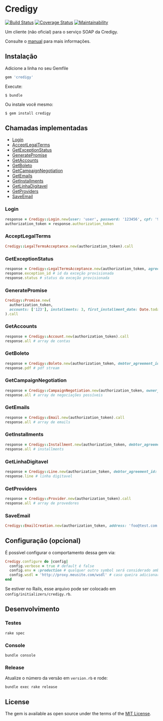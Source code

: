 # Credigy

[![Build Status](https://travis-ci.org/glaucocustodio/credigy.svg?branch=master)](https://travis-ci.org/glaucocustodio/credigy)
[![Coverage Status](https://coveralls.io/repos/github/glaucocustodio/credigy/badge.svg)](https://coveralls.io/github/glaucocustodio/credigy)
[![Maintainability](https://api.codeclimate.com/v1/badges/e87c5a00b82c525bb7de/maintainability)](https://codeclimate.com/github/glaucocustodio/credigy/maintainability)

Um cliente (não oficial) para o serviço SOAP da Credigy.

Consulte o [manual](https://github.com/glaucocustodio/credigy/blob/master/lib/manual/WebServiceCredigyV1.6.pdf) para mais informações.

## Instalação

Adicione a linha no seu Gemfile

```ruby
gem 'credigy'
```

Execute:

    $ bundle

Ou instale você mesmo:

    $ gem install credigy

## Chamadas implementadas

- [Login](#login)
- [AcceptLegalTerms](#acceptlegalterms)
- [GetExceptionStatus](#getexceptionstatus)
- [GeneratePromise](#generatepromise)
- [GetAccounts](#getaccounts)
- [GetBoleto](#getboleto)
- [GetCampaignNegotiation](#getcampaignnegotiation)
- [GetEmails](#getemails)
- [GetInstallments](#getinstallments)
- [GetLinhaDigitavel](#getlinhadigitavel)
- [GetProviders](#getproviders)
- [SaveEmail](#saveemail)

### Login

```ruby
response = Credigy::Login.new(user: 'user', password: '123456', cpf: '987654321').call
authorization_token = response.authorization_token
```

### AcceptLegalTerms

```ruby
Credigy::LegalTermsAcceptance.new(authorization_token).call
```

### GetExceptionStatus

```ruby
response = Credigy::LegalTermsAcceptance.new(authorization_token, agreement_id: 12345).call
response.exception_id # id da exceção provisionada
response.status # status da exceção provisionada
```

### GeneratePromise

```ruby
Credigy::Promise.new(
  authorization_token,
  accounts: ['123'], installments: 3, first_installment_date: Date.today, agreement_value: 1580.7
).call
```

### GetAccounts

```ruby
response = Credigy::Account.new(authorization_token).call
response.all # array de contas
```

### GetBoleto

```ruby
response = Credigy::Boleto.new(authorization_token, debtor_agreement_id: '123', installment_number: '2').call
response.pdf # pdf stream
```

### GetCampaignNegotiation

```ruby
response = Credigy::CampaignNegotiation.new(authorization_token, owner_id: 'z', accounts: ['y'], provider_ids: ['x']).call
response.all # array de negociações possíveis
```

### GetEmails

```ruby
response = Credigy::Email.new(authorization_token).call
response.all # array de emails
```

### GetInstallments

```ruby
response = Credigy::Installment.new(authorization_token, debtor_agreement_id: 'z').call
response.all # installments
```

### GetLinhaDigitavel

```ruby
response = Credigy::Line.new(authorization_token, debtor_agreement_id: 'z', installment_number: 'y').call
response.line # linha digitavel
```

### GetProviders

```ruby
response = Credigy::Provider.new(authorization_token).call
response.all # array de provedores
```

### SaveEmail

```ruby
Credigy::EmailCreation.new(authorization_token, address: 'foo@test.com').call
```

## Configuração (opcional)

É possível configurar o comportamento dessa gem via:

```ruby
Credigy.configure do |config|
  config.verbose = true # default é false
  config.env = :production # qualquer outro symbol será considerado ambiente de desenvolvimento
  config.wsdl = 'http://proxy.meusite.com/wsdl' # caso queira adicionar um proxy
end
```

Se estiver no Rails, esse arquivo pode ser colocado em `config/initializers/credigy.rb`.

## Desenvolvimento

### Testes

`rake spec`

### Console

`bundle console`

### Release

Atualize o número da versão em `version.rb` e rode:

`bundle exec rake release`

## License

The gem is available as open source under the terms of the [MIT License](https://opensource.org/licenses/MIT).
